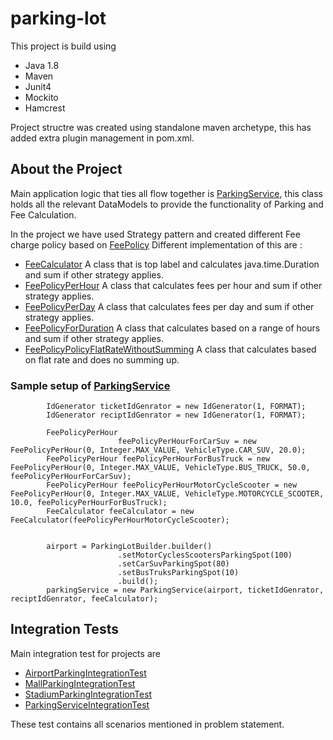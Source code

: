 # parking-lot

This project is build using 
- Java 1.8
- Maven
- Junit4
- Mockito
- Hamcrest

Project structre was created using standalone maven archetype, this has added extra plugin management in pom.xml.

## About the Project

Main application logic that ties all flow together is [ParkingService](src/main/java/com/shailesh/parkinglot/ParkingService.java), this class holds all the relevant DataModels to provide the functionality of Parking and Fee Calculation.

In the project we have used Strategy pattern and created different Fee charge policy based on [FeePolicy](src/main/java/com/shailesh/parkinglot/fee/FeePolicy.java)
Different implementation of this are :

- [FeeCalculator](src/main/java/com/shailesh/parkinglot/fee/FeeCalculator.java) A class that is top label and calculates java.time.Duration and sum if other strategy applies.
- [FeePolicyPerHour](src/main/java/com/shailesh/parkinglot/fee/policy/FeePolicyPerHour.java) A class that calculates fees per hour and sum if other strategy applies.
- [FeePolicyPerDay](src/main/java/com/shailesh/parkinglot/fee/policy/FeePolicyPerDay.java) A class that calculates fees per day and sum if other strategy applies.
- [FeePolicyForDuration](src/main/java/com/shailesh/parkinglot/fee/policy/FeePolicyForDurations.java) A class that calculates based on a range of hours and sum if other strategy applies.
- [FeePolicyPolicyFlatRateWithoutSumming](src/main/java/com/shailesh/parkinglot/fee/policy/FeePolicyFlatRateWithoutSumming.java) A class that calculates based on flat rate and does no summing up.

### Sample setup of [ParkingService](src/main/java/com/shailesh/parkinglot/ParkingService.java)
``` 
        IdGenerator ticketIdGenrator = new IdGenerator(1, FORMAT);
        IdGenerator reciptIdGenrator = new IdGenerator(1, FORMAT);

        FeePolicyPerHour
                        feePolicyPerHourForCarSuv = new FeePolicyPerHour(0, Integer.MAX_VALUE, VehicleType.CAR_SUV, 20.0);
        FeePolicyPerHour feePolicyPerHourForBusTruck = new FeePolicyPerHour(0, Integer.MAX_VALUE, VehicleType.BUS_TRUCK, 50.0, feePolicyPerHourForCarSuv);
        FeePolicyPerHour feePolicyPerHourMotorCycleScooter = new FeePolicyPerHour(0, Integer.MAX_VALUE, VehicleType.MOTORCYCLE_SCOOTER, 10.0, feePolicyPerHourForBusTruck);
        FeeCalculator feeCalculator = new FeeCalculator(feePolicyPerHourMotorCycleScooter);


        airport = ParkingLotBuilder.builder()
                        .setMotorCyclesScootersParkingSpot(100)
                        .setCarSuvParkingSpot(80)
                        .setBusTruksParkingSpot(10)
                        .build();
        parkingService = new ParkingService(airport, ticketIdGenrator, reciptIdGenrator, feeCalculator);
``` 

## Integration Tests

Main integration test for projects are
- [AirportParkingIntegrationTest](src/test/java/com/shailesh/parkinglot/AirportParkingIntegrationTest.java)
- [MallParkingIntegrationTest](src/test/java/com/shailesh/parkinglot/MallParkingIntegrationTest.java)
- [StadiumParkingIntegrationTest](src/test/java/com/shailesh/parkinglot/StadiumParkingIntegrationTest.java)
- [ParkingServiceIntegrationTest](src/test/java/com/shailesh/parkinglot/ParkingServiceIntegrationTest.java)

These test contains all scenarios mentioned in problem statement.